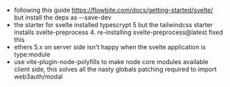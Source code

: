 * following this guide https://flowbite.com/docs/getting-started/svelte/
    but install the deps as --save-dev
* the starter for svelte installed typescrypt 5 but the tailwindcss starter installs svelte-preprocess 4. re-installing svelte-preprocess@latest fixed this
* ethers 5.x on server side isn't happy when the svelte application is type:module
* use vite-plugin-node-polyfills to make node core modules available client side, this solves all the nasty globals patching required to import web3auth/modal
